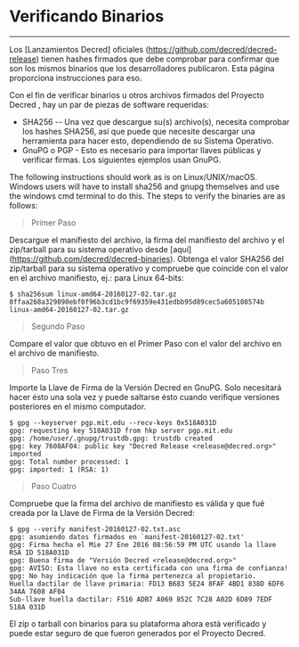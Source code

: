 # Verificando Binarios

---

Los
[Lanzamientos Decred] oficiales (https://github.com/decred/decred-release) tienen
hashes firmados que debe comprobar para confirmar que son los mismos
binarios que los desarrolladores publicaron. Esta página proporciona instrucciones
para eso.

Con el fin de verificar binarios u otros archivos firmados del Proyecto  Decred
, hay un par de piezas de software requeridas:

* SHA256 -- Una vez que descargue su(s) archivo(s), necesita comprobar los
  hashes SHA256, así que puede que necesite descargar una herramienta para hacer esto,
  dependiendo de su Sistema Operativo.
* GnuPG o PGP - Esto es necesario para importar llaves públicas y verificar
  firmas. Los siguientes ejemplos usan GnuPG.

The following instructions should work as is on Linux/UNIX/macOS.
Windows users will have to install sha256 and gnupg themselves and use
the windows cmd terminal to do this.  The steps to verify the binaries
are as follows:

> Primer Paso

Descargue el manifiesto del archivo, la firma del manifiesto del archivo y
el zip/tarball para su sistema operativo desde [aquí] (https://github.com/decred/decred-binaries). Obtenga el valor SHA256 del
zip/tarball para su sistema operativo y compruebe que coincide con el valor en el
archivo manifiesto, ej.: para Linux 64-bits:

```no-highlight
$ sha256sum linux-amd64-20160127-02.tar.gz
8ffaa268a329890ebf0f96b3cd1bc9f69359e431edbb95d89cec5a605108574b linux-amd64-20160127-02.tar.gz
```

> Segundo Paso

Compare el valor que obtuvo en el Primer Paso con el valor del archivo en el
archivo de manifiesto.

> Paso Tres

Importe la Llave de Firma de la Versión Decred en GnuPG. Solo necesitará
hacer ésto una sola vez y puede saltarse ésto cuando verifique versiones posteriores
en el mismo computador.

```no-highlight
$ gpg --keyserver pgp.mit.edu --recv-keys 0x518A031D
gpg: requesting key 518A031D from hkp server pgp.mit.edu
gpg: /home/user/.gnupg/trustdb.gpg: trustdb created
gpg: key 7608AF04: public key "Decred Release <release@decred.org>" imported
gpg: Total number processed: 1
gpg: imported: 1 (RSA: 1)
```

>Paso Cuatro

Compruebe que la firma del archivo de manifiesto es válida y que fué creada por la
Llave de Firma de la Versión Decred:

```no-highlight
$ gpg --verify manifest-20160127-02.txt.asc
gpg: asumiendo datos firmados en `manifest-20160127-02.txt'
gpg: Firma hecha el Mie 27 Ene 2016 08:56:59 PM UTC usando la llave RSA ID 518A031D
gpg: Buena firma de "Versión Decred <release@decred.org>"
gpg: AVISO: Esta llave no esta certificada con una firma de confianza!
gpg: No hay indicación que la firma pertenezca al propietario.
Huella dactilar de llave primaria: FD13 B683 5E24 8FAF 4BD1 838D 6DF6 34AA 7608 AF04
Sub-llave huella dactilar: F516 ADB7 A069 852C 7C28 A02D 6D89 7EDF 518A 031D
```

El zip o tarball con binarios para su plataforma ahora está verificado y
puede estar seguro de que fueron generados por el Proyecto Decred.
